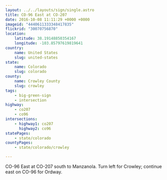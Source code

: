 ```yaml
---
layout: ../../layouts/sign/single.astro
title: CO-96 East at CO-207
date: 2016-10-08 11:11:29 +0000 +0000
imageid: "4440611333348417835"
flickrid: "30070756870"
location:
    latitude: 38.19148850354167
    longitude: -103.85797619819641
country:
    name: United States
    slug: united-states
state:
    name: Colorado
    slug: colorado
county:
    name: Crowley County
    slug: crowley
tags:
    - big-green-sign
    - intersection
highway:
    - co207
    - co96
intersections:
    - highway1: co207
      highway2: co96
statePages:
    - state/colorado
countyPages:
    - state/colorado/crowley

---
```

CO-96 East at CO-207 south to Manzanola.  Turn left for Crowley; continue east on CO-96 for Ordway.